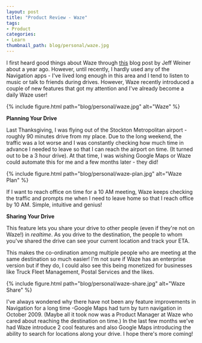 ```yaml
---
layout: post
title: "Product Review - Waze"
tags:
- Product
categories:
- Learn
thumbnail_path: blog/personal/waze.jpg
---
```


I first heard good things about Waze through [this](https://www.linkedin.com/pulse/what-makes-truly-great-product-jeff-weiner) blog post by Jeff Weiner about a year ago. However, until recently, I hardly used any of the Navigation apps - I've lived long enough in this area and I tend to listen to music or talk to friends during drives. However, Waze recently introduced a couple of new features that got my attention and I've already become a daily Waze user!

{% include figure.html path="blog/personal/waze.jpg" alt="Waze" %}

**Planning Your Drive**

Last Thanksgiving, I was flying out of the Stockton Metropolitan airport - roughly 90 minutes drive from my place. Due to the long weekend, the traffic was a lot worse and I was constantly checking how much time in advance I needed to leave so that I can reach the airport on time. (It turned out to be a 3 hour drive). At that time, I was wishing Google Maps or Waze could automate this for me and a few months later - they did!

{% include figure.html path="blog/personal/waze-plan.jpg" alt="Waze Plan" %}

If I want to reach office on time for a 10 AM meeting, Waze keeps checking the traffic and prompts me when I need to leave home so that I reach office by 10 AM. Simple, intuitive and genius!

**Sharing Your Drive**

This feature lets you share your drive to other people (even if they're not on Waze!) in *realtime*. As you drive to the destination, the people to whom you've shared the drive can see your current location and track your ETA.

This makes the co-ordination among multiple people who are meeting at the same destination so much easier! I'm not sure if Waze has an enterprise version but if they do, I could also see this being monetized for businesses like Truck Fleet Management, Postal Services and the likes.

{% include figure.html path="blog/personal/waze-share.jpg" alt="Waze Share" %}

I've always wondered why there have not been any feature improvements in Navigation for a long time -Google Maps had turn by turn navigation in October 2009. (Maybe all it took now was a Product Manager at Waze who cared about reaching the destination on time.) In the last few months we've had Waze introduce 2 cool features and also Google Maps introducing the ability to search for locations along your drive. I hope there's more coming!